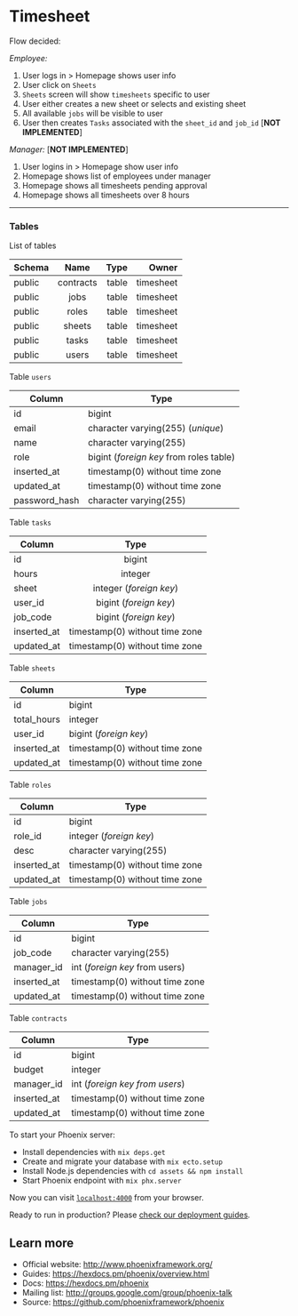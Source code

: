 # Timesheet

Flow decided:

*Employee:*
1. User logs in > Homepage shows user info
2. User click on `Sheets`
3. `Sheets` screen will show `timesheets` specific to user
4. User either creates a new sheet or selects and existing sheet
5. All available `jobs` will be visible to user
6. User then creates `Tasks` associated with the `sheet_id` and `job_id` [**NOT IMPLEMENTED**]



*Manager:* [**NOT IMPLEMENTED**]

1. User logins in > Homepage show user info
2. Homepage shows list of employees under manager
3. Homepage shows all timesheets pending approval
4. Homepage shows all timesheets over 8 hours

---

### Tables



List of tables

| Schema   |       Name        |   Type   |   Owner     |
| ------------- |:-------------:| -----:| -----:|
| public | contracts           | table    |  timesheet  |
| public | jobs                | table    |  timesheet  |
| public | roles               | table    |  timesheet  |
| public | sheets              | table    |  timesheet  |
| public | tasks               | table    |  timesheet  |
| public | users               | table    |  timesheet  |


Table `users`

| Column     |              Type                          |
| ---------------|-------------------------------------   |
| id            | bigint                                  |
| email         | character varying(255) (*unique*)       |
| name          | character varying(255)                  |
| role          | bigint (*foreign key* from roles table) |
| inserted_at   | timestamp(0) without time zone          |
| updated_at    | timestamp(0) without time zone          |
| password_hash | character varying(255)                  |


Table `tasks`

| Column      |              Type              |
| ----------- |:------------------------------:|
| id          | bigint                         |
| hours       | integer                        |
| sheet       | integer (*foreign key*)        |
| user_id     | bigint  (*foreign key*)        |
| job_code    | bigint  (*foreign key*)        |
| inserted_at | timestamp(0) without time zone |
| updated_at  | timestamp(0) without time zone |

Table `sheets`

| Column      |              Type              |
| ------------|--------------------------------|
| id          | bigint                         |
| total_hours | integer                        |
| user_id     | bigint    (*foreign key*)      |
| inserted_at | timestamp(0) without time zone |
| updated_at  | timestamp(0) without time zone |

Table `roles`

| Column      |              Type              |
| ------------|--------------------------------|
| id          | bigint                         |
| role_id     | integer   (*foreign key*)      |
| desc        | character varying(255)         |
| inserted_at | timestamp(0) without time zone |
| updated_at  | timestamp(0) without time zone |


Table `jobs`

| Column    |              Type                |
| ------------|--------------------------------|
| id          | bigint                         |
| job_code    | character varying(255)         |
| manager_id  | int  (*foreign key* from users)|
| inserted_at | timestamp(0) without time zone |
| updated_at  | timestamp(0) without time zone |

Table `contracts`

| Column      |              Type              |
| ------------|--------------------------------|
| id          | bigint                         |
| budget      | integer                        |
| manager_id  | int (*foreign key from users*) |
| inserted_at | timestamp(0) without time zone |
| updated_at  | timestamp(0) without time zone |


To start your Phoenix server:

  * Install dependencies with `mix deps.get`
  * Create and migrate your database with `mix ecto.setup`
  * Install Node.js dependencies with `cd assets && npm install`
  * Start Phoenix endpoint with `mix phx.server`

Now you can visit [`localhost:4000`](http://localhost:4000) from your browser.

Ready to run in production? Please [check our deployment guides](https://hexdocs.pm/phoenix/deployment.html).

## Learn more

  * Official website: http://www.phoenixframework.org/
  * Guides: https://hexdocs.pm/phoenix/overview.html
  * Docs: https://hexdocs.pm/phoenix
  * Mailing list: http://groups.google.com/group/phoenix-talk
  * Source: https://github.com/phoenixframework/phoenix
